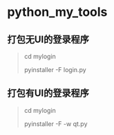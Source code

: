 # python_my_tools

## 打包无UI的登录程序
> cd mylogin
> 
> pyinstaller -F login.py
## 打包有UI的登录程序
> cd mylogin
> 
> pyinstaller -F -w qt.py